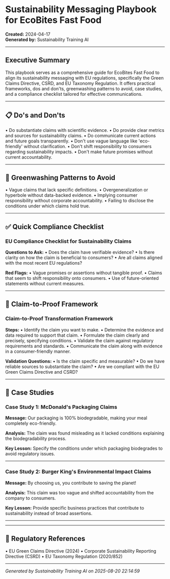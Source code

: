 # Sustainability Messaging Playbook for EcoBites Fast Food

**Created:** 2024-04-17  
**Generated by:** Sustainability Training AI

---

## Executive Summary

This playbook serves as a comprehensive guide for EcoBites Fast Food to align its sustainability messaging with EU regulations, specifically the Green Claims Directive, CSRD, and EU Taxonomy Regulation. It offers practical frameworks, dos and don'ts, greenwashing patterns to avoid, case studies, and a compliance checklist tailored for effective communications.

---

## 📋 Do's and Don'ts

• Do substantiate claims with scientific evidence.
• Do provide clear metrics and sources for sustainability claims.
• Do communicate current actions and future goals transparently.
• Don't use vague language like 'eco-friendly' without clarification.
• Don't shift responsibility to consumers regarding sustainability impacts.
• Don't make future promises without current accountability.

---

## 🚨 Greenwashing Patterns to Avoid

• Vague claims that lack specific definitions.
• Overgeneralization or hyperbole without data-backed evidence.
• Implying consumer responsibility without corporate accountability.
• Failing to disclose the conditions under which claims hold true.

---

## ✅ Quick Compliance Checklist

### EU Compliance Checklist for Sustainability Claims

**Questions to Ask:**
• Does the claim have verifiable evidence?
• Is there clarity on how the claim is beneficial to consumers?
• Are all claims aligned with the most recent EU regulations?

**Red Flags:**
• Vague promises or assertions without tangible proof.
• Claims that seem to shift responsibility onto consumers.
• Use of future-oriented statements without current measures.


---

## 🔄 Claim-to-Proof Framework

### Claim-to-Proof Transformation Framework

**Steps:**
• Identify the claim you want to make.
• Determine the evidence and data required to support that claim.
• Formulate the claim clearly and precisely, specifying conditions.
• Validate the claim against regulatory requirements and standards.
• Communicate the claim along with evidence in a consumer-friendly manner.

**Validation Questions:**
• Is the claim specific and measurable?
• Do we have reliable sources to substantiate the claim?
• Are we compliant with the EU Green Claims Directive and CSRD?


---

## 📖 Case Studies

### Case Study 1: McDonald's Packaging Claims

**Message:** Our packaging is 100% biodegradable, making your meal completely eco-friendly.

**Analysis:** The claim was found misleading as it lacked conditions explaining the biodegradability process.

**Key Lesson:** Specify the conditions under which packaging biodegrades to avoid regulatory issues.

---

### Case Study 2: Burger King's Environmental Impact Claims

**Message:** By choosing us, you contribute to saving the planet!

**Analysis:** This claim was too vague and shifted accountability from the company to consumers.

**Key Lesson:** Provide specific business practices that contribute to sustainability instead of broad assertions.

---



---

## 📄 Regulatory References

• EU Green Claims Directive (2024)
• Corporate Sustainability Reporting Directive (CSRD)
• EU Taxonomy Regulation (2020/852)

---

*Generated by Sustainability Training AI on 2025-08-20 22:14:59*
